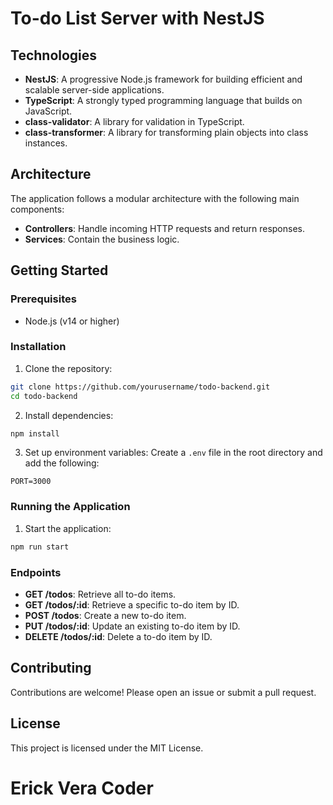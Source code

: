 # To-do List Server with NestJS

## Technologies

- **NestJS**: A progressive Node.js framework for building efficient and scalable server-side applications.
- **TypeScript**: A strongly typed programming language that builds on JavaScript.
- **class-validator**: A library for validation in TypeScript.
- **class-transformer**: A library for transforming plain objects into class instances.

## Architecture

The application follows a modular architecture with the following main components:

- **Controllers**: Handle incoming HTTP requests and return responses.
- **Services**: Contain the business logic.

## Getting Started

### Prerequisites

- Node.js (v14 or higher)

### Installation

1. Clone the repository:

```bash
git clone https://github.com/yourusername/todo-backend.git
cd todo-backend
```

2. Install dependencies:

```bash
npm install
```

3. Set up environment variables:
   Create a `.env` file in the root directory and add the following:

```env
PORT=3000
```

### Running the Application

1. Start the application:

```bash
npm run start
```

### Endpoints

- **GET /todos**: Retrieve all to-do items.
- **GET /todos/:id**: Retrieve a specific to-do item by ID.
- **POST /todos**: Create a new to-do item.
- **PUT /todos/:id**: Update an existing to-do item by ID.
- **DELETE /todos/:id**: Delete a to-do item by ID.

## Contributing

Contributions are welcome! Please open an issue or submit a pull request.

## License

This project is licensed under the MIT License.

# Erick Vera Coder
